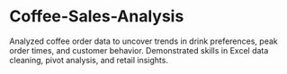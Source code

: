 # Coffee-Sales-Analysis
Analyzed coffee order data to uncover trends in drink preferences, peak order times, and customer behavior. Demonstrated skills in Excel data cleaning, pivot analysis, and retail insights.

